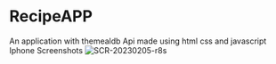 # RecipeAPP
An application with themealdb Api made using html css and javascript
Iphone Screenshots
![SCR-20230205-r8s](https://user-images.githubusercontent.com/108815807/216835770-a4163a9c-ac6c-4058-a97a-43a0a67b17cd.jpeg)
